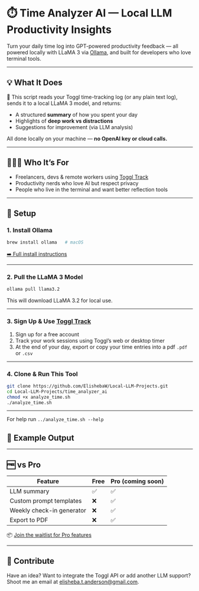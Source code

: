 # ⏱️ Time Analyzer AI — Local LLM Productivity Insights

Turn your daily time log into GPT-powered productivity feedback — all powered locally with LLaMA 3 via [Ollama](https://ollama.com), and built for developers who love terminal tools.

---

## 💡 What It Does

🧠 This script reads your Toggl time-tracking log (or any plain text log), sends it to a local LLaMA 3 model, and returns:

- A structured **summary** of how you spent your day  
- Highlights of **deep work vs distractions**  
- Suggestions for improvement (via LLM analysis)  

All done locally on your machine — **no OpenAI key or cloud calls.**

---

## 👩🏽‍💻 Who It’s For

- Freelancers, devs & remote workers using [Toggl Track](https://track.toggl.com/timer)  
- Productivity nerds who love AI but respect privacy  
- People who live in the terminal and want better reflection tools

---

## 🔧 Setup

### 1. Install Ollama

```bash
brew install ollama   # macOS
```

[➡️ Full install instructions](https://ollama.com/download)

---

### 2. Pull the LLaMA 3 Model

```bash
ollama pull llama3.2
```

This will download LLaMA 3.2 for local use.

---

### 3. Sign Up & Use [Toggl Track](https://track.toggl.com/timer)

1. Sign up for a free account  
2. Track your work sessions using Toggl’s web or desktop timer  
3. At the end of your day, export or copy your time entries into a pdf `.pdf` or `.csv`

---

### 4. Clone & Run This Tool

```bash
git clone https://github.com/ElishebaW/Local-LLM-Projects.git
cd Local-LLM-Projects/time_analyzer_ai
chmod +x analyze_time.sh
./analyze_time.sh
```

---

For help run `../analyze_time.sh --help`

## 🧪 Example Output


---

## 🆓 vs Pro

| Feature | Free | Pro (coming soon) |
|--------|------|-------------------|
| LLM summary | ✅ | ✅ |
| Custom prompt templates | ❌ | ✅ |
| Weekly check-in generator | ❌ | ✅ |
| Export to PDF | ❌ | ✅ |

📦 [Join the waitlist for Pro features](https://docs.google.com/forms/d/e/1FAIpQLSe2DlrwH8hiq_H0vDeWWP2oZd9dUoAmRY0PYNdwyWexUy923Q/viewform?usp=sharing)

---

## 🙌 Contribute

Have an idea? Want to integrate the Toggl API or add another LLM support?  
Shoot me an email at elisheba.t.anderson@gmail.com.
